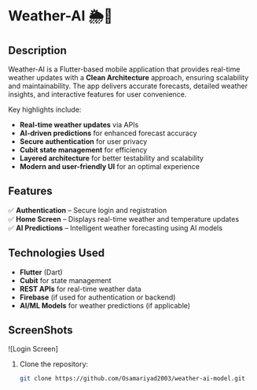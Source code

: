 # Weather-AI 🌦️🤖

## Description  
Weather-AI is a Flutter-based mobile application that provides real-time weather updates with a **Clean Architecture** approach, ensuring scalability and maintainability. The app delivers accurate forecasts, detailed weather insights, and interactive features for user convenience.  

Key highlights include:  
- **Real-time weather updates** via APIs  
- **AI-driven predictions** for enhanced forecast accuracy  
- **Secure authentication** for user privacy  
- **Cubit state management** for efficiency  
- **Layered architecture** for better testability and scalability  
- **Modern and user-friendly UI** for an optimal experience  

## Features  
✅ **Authentication** – Secure login and registration  
✅ **Home Screen** – Displays real-time weather and temperature updates  
✅ **AI Predictions** – Intelligent weather forecasting using AI models  

## Technologies Used  
- **Flutter** (Dart)  
- **Cubit** for state management  
- **REST APIs** for real-time weather data  
- **Firebase** (if used for authentication or backend)  
- **AI/ML Models** for weather predictions (if applicable)  

## ScreenShots
![Login Screen]

1. Clone the repository:  
   ```bash
   git clone https://github.com/Osamariyad2003/weather-ai-model.git

